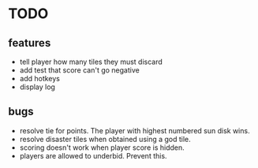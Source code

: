 # TODO

## features

- tell player how many tiles they must discard
- add test that score can't go negative
- add hotkeys
- display log

## bugs

- resolve tie for points. The player with highest numbered sun disk wins.
- resolve disaster tiles when obtained using a god tile.
- scoring doesn't work when player score is hidden.
- players are allowed to underbid. Prevent this.
